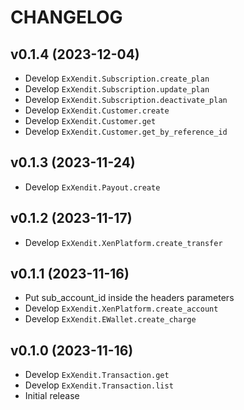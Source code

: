 # CHANGELOG

## v0.1.4 (2023-12-04)

- Develop `ExXendit.Subscription.create_plan`
- Develop `ExXendit.Subscription.update_plan`
- Develop `ExXendit.Subscription.deactivate_plan`
- Develop `ExXendit.Customer.create`
- Develop `ExXendit.Customer.get`
- Develop `ExXendit.Customer.get_by_reference_id`

## v0.1.3 (2023-11-24)

- Develop `ExXendit.Payout.create`

## v0.1.2 (2023-11-17)

- Develop `ExXendit.XenPlatform.create_transfer`

## v0.1.1 (2023-11-16)

- Put sub_account_id inside the headers parameters
- Develop `ExXendit.XenPlatform.create_account`
- Develop `ExXendit.EWallet.create_charge`

## v0.1.0 (2023-11-16)

- Develop `ExXendit.Transaction.get`
- Develop `ExXendit.Transaction.list`
- Initial release
